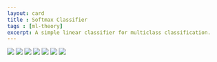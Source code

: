 ```yaml
---
layout: card
title : Softmax Classifier
tags : [ml-theory]
excerpt: A simple linear classifier for multiclass classification.
---
```


<img src="{{site.images}}/2018-03-28-softmax_classifier.compiled-0.png">
<img src="{{site.images}}/2018-03-28-softmax_classifier.compiled-1.png">
<img src="{{site.images}}/2018-03-28-softmax_classifier.compiled-2.png">
<img src="{{site.images}}/2018-03-28-softmax_classifier.compiled-3.png">
<img src="{{site.images}}/2018-03-28-softmax_classifier.compiled-4.png">
<img src="{{site.images}}/2018-03-28-softmax_classifier.compiled-5.png">
<img src="{{site.images}}/2018-03-28-softmax_classifier.compiled-6.png">
